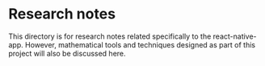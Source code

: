 # Research notes
This directory is for research notes related specifically to the react-native-app.  However, mathematical tools and techniques
designed as part of this project will also be discussed here.
